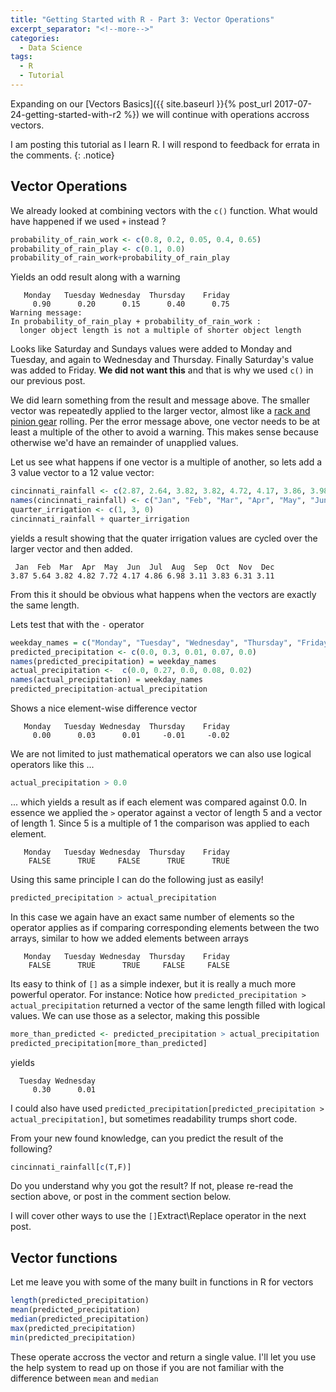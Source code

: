 ```yaml
---
title: "Getting Started with R - Part 3: Vector Operations"
excerpt_separator: "<!--more-->"
categories:
  - Data Science
tags:
  - R
  - Tutorial
---
```

Expanding on our [Vectors Basics]({{ site.baseurl }}{% post_url 2017-07-24-getting-started-with-r2 %}) we will continue with operations accross vectors.
<!--more-->


I am posting this tutorial as I learn R. I will respond to feedback for errata in the comments.
{: .notice}


## Vector Operations

We already looked at combining vectors with the `c()` function. What would have happened if we used `+` instead ?

```R
probability_of_rain_work <- c(0.8, 0.2, 0.05, 0.4, 0.65)
probability_of_rain_play <- c(0.1, 0.0)
probability_of_rain_work+probability_of_rain_play
```

Yields an odd result along with a warning

```
   Monday   Tuesday Wednesday  Thursday    Friday 
     0.90      0.20      0.15      0.40      0.75 
Warning message:
In probability_of_rain_play + probability_of_rain_work :
  longer object length is not a multiple of shorter object length
```
Looks like Saturday and Sundays values were added to Monday and Tuesday, and again to Wednesday and Thursday. Finally Saturday's value was added to Friday. **We did not want this** and that is why we used `c()` in our previous post.

We did learn something from the result and message above. The smaller vector was repeatedly applied to the larger vector, almost like a [rack and pinion gear](https://en.wikipedia.org/wiki/Rack_and_pinion) rolling. Per the error message above, one vector needs to be at least a multiple of the other to avoid a warning. This makes sense because otherwise we'd have an remainder of unapplied values.

Let us see what happens if one vector is a multiple of another, so lets add a 3 value vector to a 12 value vector:

``` R
cincinnati_rainfall <- c(2.87, 2.64, 3.82, 3.82, 4.72, 4.17, 3.86, 3.98, 3.11, 2.83, 3.31, 3.11)
names(cincinnati_rainfall) <- c("Jan", "Feb", "Mar", "Apr", "May", "Jun", "Jul", "Aug", "Sep", "Oct", "Nov", "Dec")
quarter_irrigation <- c(1, 3, 0)
cincinnati_rainfall + quarter_irrigation
```
yields a result showing that the quater irrigation values are cycled over the larger vector and then added. 
```
 Jan  Feb  Mar  Apr  May  Jun  Jul  Aug  Sep  Oct  Nov  Dec 
3.87 5.64 3.82 4.82 7.72 4.17 4.86 6.98 3.11 3.83 6.31 3.11 
```

From this it should be obvious what happens when the vectors are exactly the same length.


Lets test that with the `-` operator

```R
weekday_names = c("Monday", "Tuesday", "Wednesday", "Thursday", "Friday")
predicted_precipitation <- c(0.0, 0.3, 0.01, 0.07, 0.0)
names(predicted_precipitation) = weekday_names
actual_precipitation <-  c(0.0, 0.27, 0.0, 0.08, 0.02)
names(actual_precipitation) = weekday_names
predicted_precipitation-actual_precipitation
```

Shows a nice element-wise difference vector

```
   Monday   Tuesday Wednesday  Thursday    Friday 
     0.00      0.03      0.01     -0.01     -0.02 
```

We are not limited to just mathematical operators we can also use logical operators like this ...
```R
actual_precipitation > 0.0
```
... which yields a result as if each element was compared against 0.0. In essence we applied the `>` operator against a vector of length 5 and a vector of length 1. Since 5 is a multiple of 1 the comparison was applied to each element.

```
   Monday   Tuesday Wednesday  Thursday    Friday 
    FALSE      TRUE     FALSE      TRUE      TRUE 
```

Using this same principle I can do the following just as easily!

```R
predicted_precipitation > actual_precipitation
```

In this case we again have an exact same number of elements so the operator applies as if comparing corresponding elements between the two arrays, similar to how we added elements between arrays

```
   Monday   Tuesday Wednesday  Thursday    Friday 
    FALSE      TRUE      TRUE     FALSE     FALSE 
```

Its easy to think of `[]` as a simple indexer, but it is really a much more powerful operator. For instance: Notice how `predicted_precipitation > actual_precipitation` 
returned a vector of the same length filled with logical values. We can use those as a selector, making this possible


```R
more_than_predicted <- predicted_precipitation > actual_precipitation 
predicted_precipitation[more_than_predicted]
```

yields

```
  Tuesday Wednesday 
     0.30      0.01 
```

I could also have used `predicted_precipitation[predicted_precipitation > actual_precipitation]`, but sometimes readability trumps short code.

From your new found knowledge, can you predict the result of the following?

```R
cincinnati_rainfall[c(T,F)]
```
Do you understand why you got the result? If not, please re-read the section above, or post in the comment section below.

I will cover other ways to use the `[]`Extract\Replace operator in the next post.

## Vector functions

Let me leave you with some of the many built in functions in R for vectors

```R
length(predicted_precipitation)
mean(predicted_precipitation)
median(predicted_precipitation)
max(predicted_precipitation)
min(predicted_precipitation)
```

These operate accross the vector and return a single value. I'll let you use the help system to read up on those if you are not familiar with the difference between `mean` and `median`
